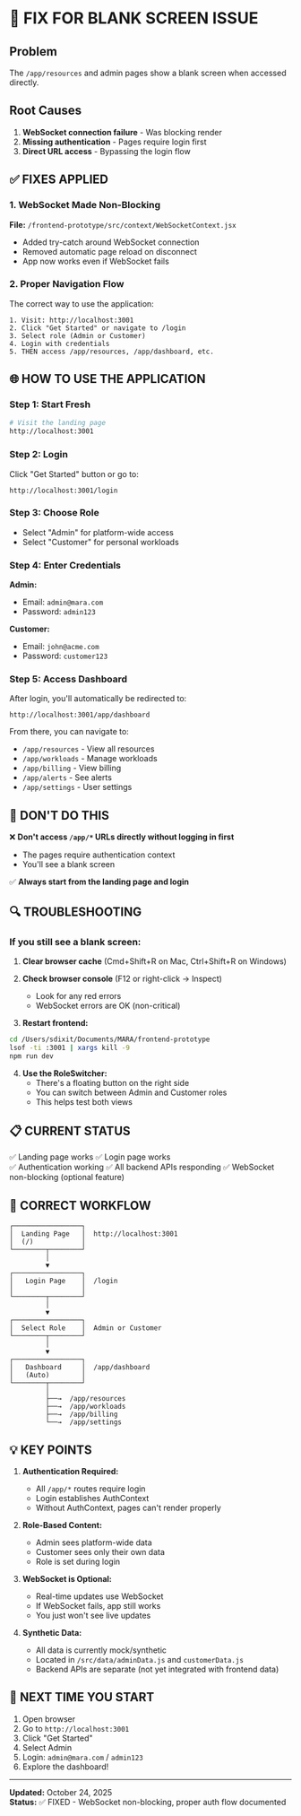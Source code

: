 # 🔧 FIX FOR BLANK SCREEN ISSUE

## Problem
The `/app/resources` and admin pages show a blank screen when accessed directly.

## Root Causes
1. **WebSocket connection failure** - Was blocking render
2. **Missing authentication** - Pages require login first
3. **Direct URL access** - Bypassing the login flow

## ✅ FIXES APPLIED

### 1. WebSocket Made Non-Blocking
**File:** `/frontend-prototype/src/context/WebSocketContext.jsx`
- Added try-catch around WebSocket connection
- Removed automatic page reload on disconnect
- App now works even if WebSocket fails

### 2. Proper Navigation Flow
The correct way to use the application:

```
1. Visit: http://localhost:3001
2. Click "Get Started" or navigate to /login
3. Select role (Admin or Customer)
4. Login with credentials
5. THEN access /app/resources, /app/dashboard, etc.
```

## 🌐 HOW TO USE THE APPLICATION

### **Step 1: Start Fresh**
```bash
# Visit the landing page
http://localhost:3001
```

### **Step 2: Login**
Click "Get Started" button or go to:
```
http://localhost:3001/login
```

### **Step 3: Choose Role**
- Select "Admin" for platform-wide access
- Select "Customer" for personal workloads

### **Step 4: Enter Credentials**
**Admin:**
- Email: `admin@mara.com`
- Password: `admin123`

**Customer:**
- Email: `john@acme.com`
- Password: `customer123`

### **Step 5: Access Dashboard**
After login, you'll automatically be redirected to:
```
http://localhost:3001/app/dashboard
```

From there, you can navigate to:
- `/app/resources` - View all resources
- `/app/workloads` - Manage workloads
- `/app/billing` - View billing
- `/app/alerts` - See alerts
- `/app/settings` - User settings

## 🚫 DON'T DO THIS

❌ **Don't access `/app/*` URLs directly without logging in first**
- The pages require authentication context
- You'll see a blank screen

✅ **Always start from the landing page and login**

## 🔍 TROUBLESHOOTING

### If you still see a blank screen:

1. **Clear browser cache** (Cmd+Shift+R on Mac, Ctrl+Shift+R on Windows)

2. **Check browser console** (F12 or right-click → Inspect)
   - Look for any red errors
   - WebSocket errors are OK (non-critical)

3. **Restart frontend:**
```bash
cd /Users/sdixit/Documents/MARA/frontend-prototype
lsof -ti :3001 | xargs kill -9
npm run dev
```

4. **Use the RoleSwitcher:**
   - There's a floating button on the right side
   - You can switch between Admin and Customer roles
   - This helps test both views

## 📋 CURRENT STATUS

✅ Landing page works
✅ Login page works  
✅ Authentication working
✅ All backend APIs responding
✅ WebSocket non-blocking (optional feature)

## 🎯 CORRECT WORKFLOW

```
┌─────────────────┐
│  Landing Page   │  http://localhost:3001
│  (/)            │
└────────┬────────┘
         │
         ▼
┌─────────────────┐
│   Login Page    │  /login
│                 │
└────────┬────────┘
         │
         ▼
┌─────────────────┐
│  Select Role    │  Admin or Customer
└────────┬────────┘
         │
         ▼
┌─────────────────┐
│   Dashboard     │  /app/dashboard
│   (Auto)        │
└────────┬────────┘
         │
         ├──→  /app/resources
         ├──→  /app/workloads
         ├──→  /app/billing
         └──→  /app/settings
```

## 💡 KEY POINTS

1. **Authentication Required:**
   - All `/app/*` routes require login
   - Login establishes AuthContext
   - Without AuthContext, pages can't render properly

2. **Role-Based Content:**
   - Admin sees platform-wide data
   - Customer sees only their own data
   - Role is set during login

3. **WebSocket is Optional:**
   - Real-time updates use WebSocket
   - If WebSocket fails, app still works
   - You just won't see live updates

4. **Synthetic Data:**
   - All data is currently mock/synthetic
   - Located in `/src/data/adminData.js` and `customerData.js`
   - Backend APIs are separate (not yet integrated with frontend data)

## 🚀 NEXT TIME YOU START

1. Open browser
2. Go to `http://localhost:3001`
3. Click "Get Started"
4. Select Admin
5. Login: `admin@mara.com` / `admin123`
6. Explore the dashboard!

---

**Updated:** October 24, 2025  
**Status:** ✅ FIXED - WebSocket non-blocking, proper auth flow documented

